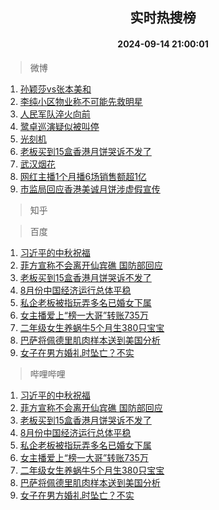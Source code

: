 <div align="center"><h2>实时热搜榜</h2><h4>2024-09-14 21:00:01</h4></div>

> 微博  

1. [孙颖莎vs张本美和](https://s.weibo.com/weibo?q=%E5%AD%99%E9%A2%96%E8%8E%8Evs%E5%BC%A0%E6%9C%AC%E7%BE%8E%E5%92%8C&t=31&band_rank=1&Refer=top)<br />
2. [李纯小区物业称不可能先救明星](https://s.weibo.com/weibo?q=%23%E6%9D%8E%E7%BA%AF%E5%B0%8F%E5%8C%BA%E7%89%A9%E4%B8%9A%E7%A7%B0%E4%B8%8D%E5%8F%AF%E8%83%BD%E5%85%88%E6%95%91%E6%98%8E%E6%98%9F%23&t=31&band_rank=2&Refer=top)<br />
3. [人民军队淬火向前](https://s.weibo.com/weibo?q=%23%E4%BA%BA%E6%B0%91%E5%86%9B%E9%98%9F%E6%B7%AC%E7%81%AB%E5%90%91%E5%89%8D%23&t=31&band_rank=3&Refer=top)<br />
4. [鹭卓巡演疑似被叫停](https://s.weibo.com/weibo?q=%23%E9%B9%AD%E5%8D%93%E5%B7%A1%E6%BC%94%E7%96%91%E4%BC%BC%E8%A2%AB%E5%8F%AB%E5%81%9C%23&t=31&band_rank=4&Refer=top)<br />
5. [光刻机](https://s.weibo.com/weibo?q=%E5%85%89%E5%88%BB%E6%9C%BA&t=31&band_rank=5&Refer=top)<br />
6. [老板买到15盒香港月饼哭诉不发了](https://s.weibo.com/weibo?q=%23%E8%80%81%E6%9D%BF%E4%B9%B0%E5%88%B015%E7%9B%92%E9%A6%99%E6%B8%AF%E6%9C%88%E9%A5%BC%E5%93%AD%E8%AF%89%E4%B8%8D%E5%8F%91%E4%BA%86%23&t=31&band_rank=6&Refer=top)<br />
7. [武汉烟花](https://s.weibo.com/weibo?q=%E6%AD%A6%E6%B1%89%E7%83%9F%E8%8A%B1&t=31&band_rank=7&Refer=top)<br />
8. [网红主播1个月播6场销售额超1亿](https://s.weibo.com/weibo?q=%23%E7%BD%91%E7%BA%A2%E4%B8%BB%E6%92%AD1%E4%B8%AA%E6%9C%88%E6%92%AD6%E5%9C%BA%E9%94%80%E5%94%AE%E9%A2%9D%E8%B6%851%E4%BA%BF%23&t=31&band_rank=8&Refer=top)<br />
9. [市监局回应香港美诚月饼涉虚假宣传](https://s.weibo.com/weibo?q=%23%E5%B8%82%E7%9B%91%E5%B1%80%E5%9B%9E%E5%BA%94%E9%A6%99%E6%B8%AF%E7%BE%8E%E8%AF%9A%E6%9C%88%E9%A5%BC%E6%B6%89%E8%99%9A%E5%81%87%E5%AE%A3%E4%BC%A0%23&t=31&band_rank=9&Refer=top)<br />

> 知乎  


> 百度  

1. [习近平的中秋祝福](https://www.baidu.com/s?wd=%E4%B9%A0%E8%BF%91%E5%B9%B3%E7%9A%84%E4%B8%AD%E7%A7%8B%E7%A5%9D%E7%A6%8F&sa=fyb_news&rsv_dl=fyb_news)<br />
2. [菲方宣称不会离开仙宾礁 国防部回应](https://www.baidu.com/s?wd=%E8%8F%B2%E6%96%B9%E5%AE%A3%E7%A7%B0%E4%B8%8D%E4%BC%9A%E7%A6%BB%E5%BC%80%E4%BB%99%E5%AE%BE%E7%A4%81+%E5%9B%BD%E9%98%B2%E9%83%A8%E5%9B%9E%E5%BA%94&sa=fyb_news&rsv_dl=fyb_news)<br />
3. [老板买到15盒香港月饼哭诉不发了](https://www.baidu.com/s?wd=%E8%80%81%E6%9D%BF%E4%B9%B0%E5%88%B015%E7%9B%92%E9%A6%99%E6%B8%AF%E6%9C%88%E9%A5%BC%E5%93%AD%E8%AF%89%E4%B8%8D%E5%8F%91%E4%BA%86&sa=fyb_news&rsv_dl=fyb_news)<br />
4. [8月份中国经济运行总体平稳](https://www.baidu.com/s?wd=8%E6%9C%88%E4%BB%BD%E4%B8%AD%E5%9B%BD%E7%BB%8F%E6%B5%8E%E8%BF%90%E8%A1%8C%E6%80%BB%E4%BD%93%E5%B9%B3%E7%A8%B3&sa=fyb_news&rsv_dl=fyb_news)<br />
5. [私企老板被指玩弄多名已婚女下属](https://www.baidu.com/s?wd=%E7%A7%81%E4%BC%81%E8%80%81%E6%9D%BF%E8%A2%AB%E6%8C%87%E7%8E%A9%E5%BC%84%E5%A4%9A%E5%90%8D%E5%B7%B2%E5%A9%9A%E5%A5%B3%E4%B8%8B%E5%B1%9E&sa=fyb_news&rsv_dl=fyb_news)<br />
6. [女主播爱上“榜一大哥”转账735万](https://www.baidu.com/s?wd=%E5%A5%B3%E4%B8%BB%E6%92%AD%E7%88%B1%E4%B8%8A%E2%80%9C%E6%A6%9C%E4%B8%80%E5%A4%A7%E5%93%A5%E2%80%9D%E8%BD%AC%E8%B4%A6735%E4%B8%87&sa=fyb_news&rsv_dl=fyb_news)<br />
7. [二年级女生养蜗牛5个月生380只宝宝](https://www.baidu.com/s?wd=%E4%BA%8C%E5%B9%B4%E7%BA%A7%E5%A5%B3%E7%94%9F%E5%85%BB%E8%9C%97%E7%89%9B5%E4%B8%AA%E6%9C%88%E7%94%9F380%E5%8F%AA%E5%AE%9D%E5%AE%9D&sa=fyb_news&rsv_dl=fyb_news)<br />
8. [巴萨将佩德里肌肉样本送到美国分析](https://www.baidu.com/s?wd=%E5%B7%B4%E8%90%A8%E5%B0%86%E4%BD%A9%E5%BE%B7%E9%87%8C%E8%82%8C%E8%82%89%E6%A0%B7%E6%9C%AC%E9%80%81%E5%88%B0%E7%BE%8E%E5%9B%BD%E5%88%86%E6%9E%90&sa=fyb_news&rsv_dl=fyb_news)<br />
9. [女子在男方婚礼时坠亡？不实](https://www.baidu.com/s?wd=%E5%A5%B3%E5%AD%90%E5%9C%A8%E7%94%B7%E6%96%B9%E5%A9%9A%E7%A4%BC%E6%97%B6%E5%9D%A0%E4%BA%A1%EF%BC%9F%E4%B8%8D%E5%AE%9E&sa=fyb_news&rsv_dl=fyb_news)<br />

> 哔哩哔哩  

1. [习近平的中秋祝福](https://www.baidu.com/s?wd=%E4%B9%A0%E8%BF%91%E5%B9%B3%E7%9A%84%E4%B8%AD%E7%A7%8B%E7%A5%9D%E7%A6%8F&sa=fyb_news&rsv_dl=fyb_news)<br />
2. [菲方宣称不会离开仙宾礁 国防部回应](https://www.baidu.com/s?wd=%E8%8F%B2%E6%96%B9%E5%AE%A3%E7%A7%B0%E4%B8%8D%E4%BC%9A%E7%A6%BB%E5%BC%80%E4%BB%99%E5%AE%BE%E7%A4%81+%E5%9B%BD%E9%98%B2%E9%83%A8%E5%9B%9E%E5%BA%94&sa=fyb_news&rsv_dl=fyb_news)<br />
3. [老板买到15盒香港月饼哭诉不发了](https://www.baidu.com/s?wd=%E8%80%81%E6%9D%BF%E4%B9%B0%E5%88%B015%E7%9B%92%E9%A6%99%E6%B8%AF%E6%9C%88%E9%A5%BC%E5%93%AD%E8%AF%89%E4%B8%8D%E5%8F%91%E4%BA%86&sa=fyb_news&rsv_dl=fyb_news)<br />
4. [8月份中国经济运行总体平稳](https://www.baidu.com/s?wd=8%E6%9C%88%E4%BB%BD%E4%B8%AD%E5%9B%BD%E7%BB%8F%E6%B5%8E%E8%BF%90%E8%A1%8C%E6%80%BB%E4%BD%93%E5%B9%B3%E7%A8%B3&sa=fyb_news&rsv_dl=fyb_news)<br />
5. [私企老板被指玩弄多名已婚女下属](https://www.baidu.com/s?wd=%E7%A7%81%E4%BC%81%E8%80%81%E6%9D%BF%E8%A2%AB%E6%8C%87%E7%8E%A9%E5%BC%84%E5%A4%9A%E5%90%8D%E5%B7%B2%E5%A9%9A%E5%A5%B3%E4%B8%8B%E5%B1%9E&sa=fyb_news&rsv_dl=fyb_news)<br />
6. [女主播爱上“榜一大哥”转账735万](https://www.baidu.com/s?wd=%E5%A5%B3%E4%B8%BB%E6%92%AD%E7%88%B1%E4%B8%8A%E2%80%9C%E6%A6%9C%E4%B8%80%E5%A4%A7%E5%93%A5%E2%80%9D%E8%BD%AC%E8%B4%A6735%E4%B8%87&sa=fyb_news&rsv_dl=fyb_news)<br />
7. [二年级女生养蜗牛5个月生380只宝宝](https://www.baidu.com/s?wd=%E4%BA%8C%E5%B9%B4%E7%BA%A7%E5%A5%B3%E7%94%9F%E5%85%BB%E8%9C%97%E7%89%9B5%E4%B8%AA%E6%9C%88%E7%94%9F380%E5%8F%AA%E5%AE%9D%E5%AE%9D&sa=fyb_news&rsv_dl=fyb_news)<br />
8. [巴萨将佩德里肌肉样本送到美国分析](https://www.baidu.com/s?wd=%E5%B7%B4%E8%90%A8%E5%B0%86%E4%BD%A9%E5%BE%B7%E9%87%8C%E8%82%8C%E8%82%89%E6%A0%B7%E6%9C%AC%E9%80%81%E5%88%B0%E7%BE%8E%E5%9B%BD%E5%88%86%E6%9E%90&sa=fyb_news&rsv_dl=fyb_news)<br />
9. [女子在男方婚礼时坠亡？不实](https://www.baidu.com/s?wd=%E5%A5%B3%E5%AD%90%E5%9C%A8%E7%94%B7%E6%96%B9%E5%A9%9A%E7%A4%BC%E6%97%B6%E5%9D%A0%E4%BA%A1%EF%BC%9F%E4%B8%8D%E5%AE%9E&sa=fyb_news&rsv_dl=fyb_news)<br />
